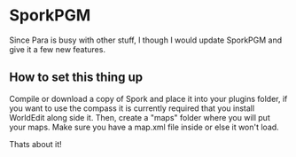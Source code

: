 SporkPGM
========

Since Para is busy with other stuff, I though I would update SporkPGM and give it a few new features. 


How to set this thing up
------------------------
Compile or download a copy of Spork and place it into your plugins folder, if you want to use the compass it is currently required that you install WorldEdit along side it. Then, create a "maps" folder where you will put your maps. Make sure you have a map.xml file inside
or else it won't load. 

Thats about it!



